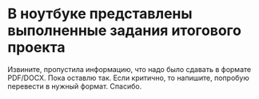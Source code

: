 # В ноутбуке представлены выполненные задания итогового проекта
Извините, пропустила информацию, что надо было сдавать в формате PDF/DOCX. Пока оставлю так. Если критично, то напишите, попробую перевести в нужный формат.
Спасибо.
